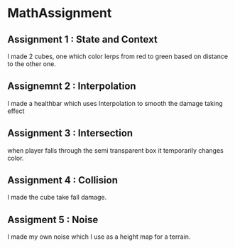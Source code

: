 # MathAssignment

## **Assignment 1 : State and Context**

I made 2 cubes, one which color lerps from red to green based on distance to the other one.

## **Assignemnt 2 : Interpolation**

I made a healthbar which uses Interpolation to smooth the damage taking effect

## **Assignment 3 : Intersection**

when player falls through the semi transparent box it temporarily changes color.

## **Assignment 4 : Collision**

I made the cube take fall damage.

## **Assigment 5 : Noise**

I made my own noise which I use as a height map for a terrain.
